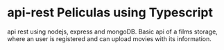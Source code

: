 # api-rest Peliculas using Typescript

api rest using nodejs, express and mongoDB. Basic api of a films storage, where an user is registered and
can upload movies with its information.